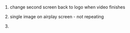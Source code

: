 1. change second screen back to logo when video finishes

2. single image on airplay screen - not repeating

3. 
